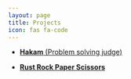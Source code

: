 ```yaml
---
layout: page
title: Projects
icon: fas fa-code
---
```

- [**Hakam** (Problem solving judge)](https://iahmadgad.github.io/hakam/)

- [**Rust Rock Paper Scissors**](https://iahmadgad.github.io/rust/rock_paper_scissors/)

